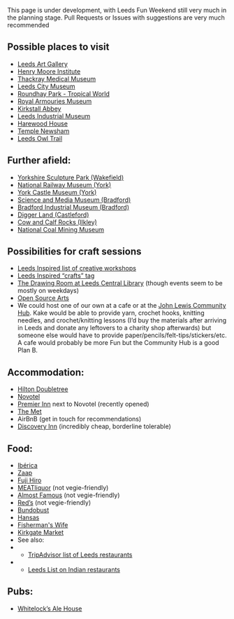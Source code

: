This page is under development, with Leeds Fun Weekend still very much in the planning stage.  Pull Requests or Issues with suggestions are very much recommended

## Possible places to visit

* [Leeds Art Gallery](http://www.leeds.gov.uk/museumsandgalleries/Pages/Leeds-Art-Gallery.aspx)
* [Henry Moore Institute](https://www.henry-moore.org/visit/henry-moore-institute)
* [Thackray Medical Museum](http://www.thackraymedicalmuseum.co.uk/)
* [Leeds City Museum](http://www.leeds.gov.uk/museumsandgalleries/Pages/Leeds-City-Museum.aspx)
* [Roundhay Park - Tropical World](http://www.roundhaypark.org.uk/tropical-world-leeds/)
* [Royal Armouries Museum](https://royalarmouries.org/visit-us/leeds)
* [Kirkstall Abbey](http://www.leeds.gov.uk/museumsandgalleries/Pages/Kirkstall-Abbey.aspx)
* [Leeds Industrial Museum](http://www.leeds.gov.uk/museumsandgalleries/Pages/armleymills.aspx)
* [Harewood House](http://harewood.org/)
* [Temple Newsham](http://www.leeds.gov.uk/museumsandgalleries/Pages/Temple-Newsam.aspx)
* [Leeds Owl Trail](http://www.leedsowltrail.com/)

## Further afield:

* [Yorkshire Sculpture Park (Wakefield)](https://ysp.org.uk/)
* [National Railway Museum (York)](http://www.nrm.org.uk/)
* [York Castle Museum (York)](https://www.yorkcastlemuseum.org.uk/)
* [Science and Media Museum (Bradford)](https://www.scienceandmediamuseum.org.uk/)
* [Bradford Industrial Museum (Bradford)](http://www.bradfordmuseums.org/venues/bradford-industrial-museum)
* [Digger Land (Castleford)](https://www.diggerland.com/)
* [Cow and Calf Rocks (Ilkley)](https://www.visitbradford.com/thedms.aspx?dms=3&venue=2182686)
* [National Coal Mining Museum](https://www.ncm.org.uk/)

## Possibilities for craft sessions

* [Leeds Inspired list of creative workshops](https://www.leedsinspired.co.uk/creative-workshops-Leeds)
* [Leeds Inspired “crafts” tag](https://www.leedsinspired.co.uk/search?p=&wn=0&wt=3&ac=&df=&dt=&pg=&pp=2)
* [The Drawing Room at Leeds Central Library](https://www.leeds.gov.uk/leisure/libraries/music-and-art) (though events seem to be mostly on weekdays)
* [Open Source Arts](http://opensourcearts.co.uk/)
* We could host one of our own at a cafe or at the [John Lewis Community Hub](https://www.through-the-maze.org.uk/john-lewis-community-room-leeds/).  Kake would be able to provide yarn, crochet hooks, knitting needles, and crochet/knitting lessons (I’d buy the materials after arriving in Leeds and donate any leftovers to a charity shop afterwards) but someone else would have to provide paper/pencils/felt-tips/stickers/etc.  A cafe would probably be more Fun but the Community Hub is a good Plan B.

## Accommodation:

* [Hilton Doubletree](https://doubletree3.hilton.com/en/hotels/united-kingdom/doubletree-by-hilton-hotel-leeds-city-centre-LBACCDI/index.html)
* [Novotel](https://www.accorhotels.com/gb/hotel-3270-novotel-leeds-centre/index.shtml)
* [Premier Inn](https://www.premierinn.com/gb/en/hotels/england/west-yorkshire/leeds/leeds-city-centre-whitehall-road.html) next to Novotel (recently opened)
* [The Met](https://www.ihg.com/spnd/hotels/gb/en/leeds/leeks/hoteldetail)
* AirBnB (get in touch for recommendations)
* [Discovery Inn](https://discovery-inn-leeds.co.uk/) (incredibly cheap, borderline tolerable)

## Food:

* [Ibérica](https://www.ibericarestaurants.com/restaurants/iberica-leeds/)
* [Zaap](https://zaapthai.co.uk/locations/leeds/)
* [Fuji Hiro](https://merrioncentre.co.uk/units/fuji-hiro)
* [MEATliquor](https://meatliquor.com/restaurant/meatliquor-leeds/) (not vegie-friendly)
* [Almost Famous](http://www.almostfamousburgers.com/leeds.html) (not vegie-friendly)
* [Red’s](https://truebarbecue.com/leeds/) (not vegie-friendly)
* [Bundobust](http://bundobust.com/leeds/)
* [Hansas](http://hansasrestaurant.com/)
* [Fisherman's Wife](https://thefishermanswife.co.uk/our-takeaways/)
* [Kirkgate Market](https://www.leeds.gov.uk/leedsmarkets/street-food-at-kirkgate)
* See also:
* * [TripAdvisor list of Leeds restaurants](https://www.tripadvisor.co.uk/Restaurants-g186411-Leeds_West_Yorkshire_England.html])
* * [Leeds List on Indian restaurants](https://leeds-list.com/food-and-drink/feast-on-curries-pakoras-and-bhajis-at-the-finest-indian-restaurants-in-leeds/)

## Pubs:

* [Whitelock’s Ale House](http://www.whitelocksleeds.com/)
